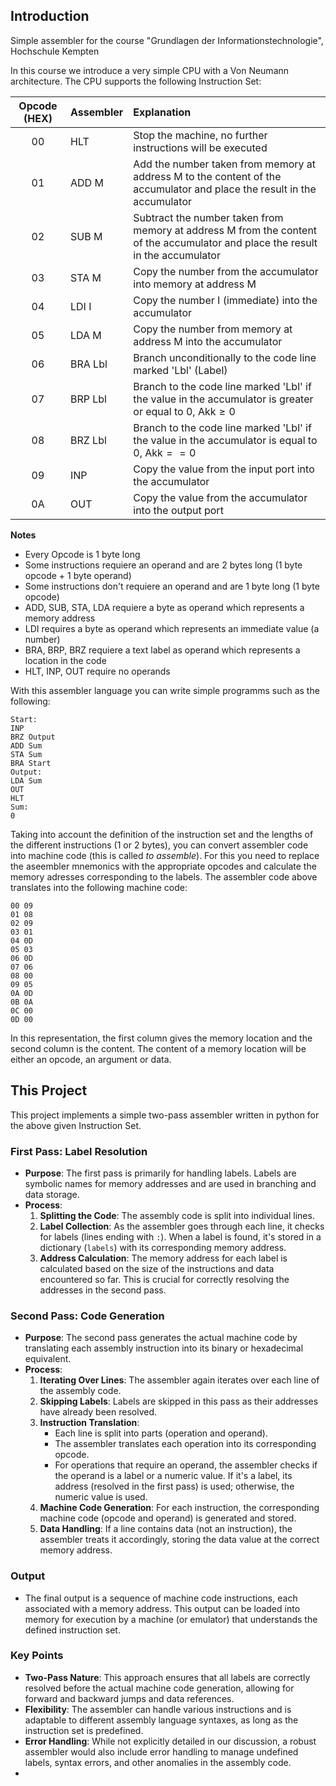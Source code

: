 ## Introduction
Simple assembler for the course "Grundlagen der Informationstechnologie", Hochschule Kempten

In this course we introduce a very simple CPU with a Von Neumann architecture.
The CPU supports the following Instruction Set:

| Opcode (HEX)      | Assembler | Explanation |
| :----------------: | :------ | :---- |
| 00  | HLT   | Stop the machine, no further instructions will be executed |
| 01  | ADD M   | Add the number taken from memory at address M to the content of the accumulator and place the result in the accumulator |
| 02  | SUB M   | Subtract the number taken from memory at address M from the content of the accumulator and place the result in the accumulator |
| 03  | STA M   | Copy the number from the accumulator into memory at address M |
| 04  | LDI I   | Copy the number I (immediate) into the accumulator |
| 05  | LDA M   | Copy the number from memory at address M into the accumulator |
| 06  | BRA Lbl   | Branch unconditionally to the code line marked 'Lbl' (Label) |
| 07  | BRP Lbl   | Branch to the code line marked 'Lbl' if the value in the accumulator is greater or equal to 0, $\text{Akk} \geq 0$ |
| 08  | BRZ Lbl   | Branch to the code line marked 'Lbl' if the value in the accumulator is equal to 0, $\text{Akk} == 0$  |
| 09  | INP   | Copy the value from the input port into the accumulator |
| 0A  | OUT   | Copy the value from the accumulator into the output port |

**Notes**
+ Every Opcode is 1 byte long
+ Some instructions requiere an operand and are 2 bytes long (1 byte opcode + 1 byte operand)
+ Some instructions don't requiere an operand and are 1 byte long (1 byte opcode)
+ ADD, SUB, STA, LDA requiere a byte as operand which represents a memory address
+ LDI requires a byte as operand which represents an immediate value (a number)
+ BRA, BRP, BRZ requiere a text label as operand which represents a location in the code
+ HLT, INP, OUT require no operands 

With this assembler language you can write simple programms such as the following:

```
Start:
INP
BRZ Output
ADD Sum
STA Sum
BRA Start
Output:
LDA Sum
OUT
HLT
Sum:
0
```

Taking into account the definition of the instruction set and the lengths of the different instructions (1 or 2 bytes), you can convert assembler code into machine code (this is called *to assemble*). For this you need to replace the aseembler mnemonics with the appropriate opcodes and calculate the memory adresses corresponding to the labels. The assembler code above translates into the following machine code:
```
00 09
01 08
02 09
03 01
04 0D
05 03
06 0D
07 06
08 00
09 05
0A 0D
0B 0A
0C 00
0D 00
```
In this representation, the first column gives the memory location and the second column is the content. The content of a memory location will be either an opcode, an argument or data.

## This Project
This project implements a simple two-pass assembler written in python for the above given Instruction Set.

### First Pass: Label Resolution
- **Purpose**: The first pass is primarily for handling labels. Labels are symbolic names for memory addresses and are used in branching and data storage.
- **Process**:
  1. **Splitting the Code**: The assembly code is split into individual lines.
  2. **Label Collection**: As the assembler goes through each line, it checks for labels (lines ending with `:`). When a label is found, it's stored in a dictionary (`labels`) with its corresponding memory address.
  3. **Address Calculation**: The memory address for each label is calculated based on the size of the instructions and data encountered so far. This is crucial for correctly resolving the addresses in the second pass.

### Second Pass: Code Generation
- **Purpose**: The second pass generates the actual machine code by translating each assembly instruction into its binary or hexadecimal equivalent.
- **Process**:
  1. **Iterating Over Lines**: The assembler again iterates over each line of the assembly code.
  2. **Skipping Labels**: Labels are skipped in this pass as their addresses have already been resolved.
  3. **Instruction Translation**:
     - Each line is split into parts (operation and operand).
     - The assembler translates each operation into its corresponding opcode.
     - For operations that require an operand, the assembler checks if the operand is a label or a numeric value. If it's a label, its address (resolved in the first pass) is used; otherwise, the numeric value is used.
  4. **Machine Code Generation**: For each instruction, the corresponding machine code (opcode and operand) is generated and stored.
  5. **Data Handling**: If a line contains data (not an instruction), the assembler treats it accordingly, storing the data value at the correct memory address.

### Output
- The final output is a sequence of machine code instructions, each associated with a memory address. This output can be loaded into memory for execution by a machine (or emulator) that understands the defined instruction set.

### Key Points
- **Two-Pass Nature**: This approach ensures that all labels are correctly resolved before the actual machine code generation, allowing for forward and backward jumps and data references.
- **Flexibility**: The assembler can handle various instructions and is adaptable to different assembly language syntaxes, as long as the instruction set is predefined.
- **Error Handling**: While not explicitly detailed in our discussion, a robust assembler would also include error handling to manage undefined labels, syntax errors, and other anomalies in the assembly code.
- 

